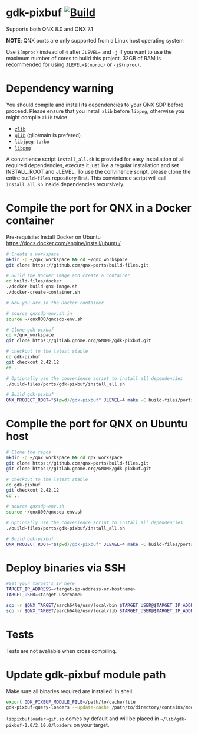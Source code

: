 # gdk-pixbuf [![Build](https://github.com/qnx-ports/build-files/actions/workflows/gdk-pixbuf.yml/badge.svg)](https://github.com/qnx-ports/build-files/actions/workflows/gdk-pixbuf.yml)

Supports both QNX 8.0 and QNX 7.1

**NOTE**: QNX ports are only supported from a Linux host operating system

Use `$(nproc)` instead of `4` after `JLEVEL=` and `-j` if you want to use the maximum number of cores to build this project.
32GB of RAM is recommended for using `JLEVEL=$(nproc)` or `-j$(nproc)`.


# Dependency warning

You should compile and install its dependencies to your QNX SDP before proceed.
Please ensure that you install `zlib` before `libpng`, otherwise you might compile `zlib` twice
+ [`zlib`](https://github.com/qnx-ports/build-files/tree/main/ports/zlib)
+ [`glib`](https://github.com/qnx-ports/build-files/tree/main/ports/glib) (glib/main is prefered)
+ [`libjpeg-turbo`](https://github.com/qnx-ports/build-files/tree/main/ports/jpeg-turbo)
+ [`libpng`](https://github.com/qnx-ports/build-files/tree/main/ports/libpng)

A convinience script `install_all.sh` is provided for easy installation of all required dependencies, execute it just like a regular installation and set INSTALL_ROOT and JLEVEL.
To use the convinence script, please clone the entire `build-files` repository first. 
This convinience script will call `install_all.sh` inside dependencies recursively.

# Compile the port for QNX in a Docker container

Pre-requisite: Install Docker on Ubuntu https://docs.docker.com/engine/install/ubuntu/
```bash
# Create a workspace
mkdir -p ~/qnx_workspace && cd ~/qnx_workspace
git clone https://github.com/qnx-ports/build-files.git

# Build the Docker image and create a container
cd build-files/docker
./docker-build-qnx-image.sh
./docker-create-container.sh

# Now you are in the Docker container

# source qnxsdp-env.sh in
source ~/qnx800/qnxsdp-env.sh

# Clone gdk-pixbuf
cd ~/qnx_workspace
git clone https://gitlab.gnome.org/GNOME/gdk-pixbuf.git

# checkout to the latest stable
cd gdk-pixbuf
git checkout 2.42.12
cd ..

# Optionally use the convenience script to install all dependencies
./build-files/ports/gdk-pixbuf/install_all.sh

# Build gdk-pixbuf
QNX_PROJECT_ROOT="$(pwd)/gdk-pixbuf" JLEVEL=4 make -C build-files/ports/gdk-pixbuf install
```

# Compile the port for QNX on Ubuntu host
```bash
# Clone the repos
mkdir -p ~/qnx_workspace && cd qnx_workspace
git clone https://github.com/qnx-ports/build-files.git
git clone https://gitlab.gnome.org/GNOME/gdk-pixbuf.git

# checkout to the latest stable
cd gdk-pixbuf
git checkout 2.42.12
cd ..

# source qnxsdp-env.sh
source ~/qnx800/qnxsdp-env.sh

# Optionally use the convenience script to install all dependencies
./build-files/ports/gdk-pixbuf/install_all.sh

# Build gdk-pixbuf
QNX_PROJECT_ROOT="$(pwd)/gdk-pixbuf" JLEVEL=4 make -C build-files/ports/gdk-pixbuf install
```

# Deploy binaries via SSH
```bash
#Set your target's IP here
TARGET_IP_ADDRESS=<target-ip-address-or-hostname>
TARGET_USER=<target-username>

scp -r $QNX_TARGET/aarch64le/usr/local/bin $TARGET_USER@$TARGET_IP_ADDRESS:~
scp -r $QNX_TARGET/aarch64le/usr/local/lib $TARGET_USER@$TARGET_IP_ADDRESS:~
```

# Tests
Tests are not avaliable when cross compiling.

# Update gdk-pixbuf module path
Make sure all binaries required are installed. In shell:
```bash
export GDK_PIXBUF_MODULE_FILE=/path/to/cache/file
gdk-pixbuf-query-loaders --update-cache /path/to/directory/contains/module/binaries
```
`libpixbufloader-gif.so` comes by default and will be placed in `~/lib/gdk-pixbuf-2.0/2.10.0/loaders` on your target.
